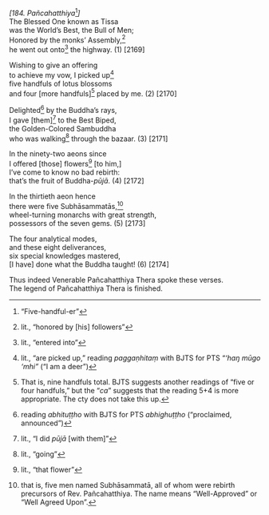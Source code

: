 *\[184. Pañcahatthiya*[^1]*\]*  
The Blessed One known as Tissa  
was the World’s Best, the Bull of Men;  
Honored by the monks’ Assembly,[^2]  
he went out onto[^3] the highway. (1) \[2169\]

Wishing to give an offering  
to achieve my vow, I picked up[^4]  
five handfuls of lotus blossoms  
and four \[more handfuls\][^5] placed by me. (2) \[2170\]

Delighted[^6] by the Buddha’s rays,  
I gave \[them\][^7] to the Best Biped,  
the Golden-Colored Sambuddha  
who was walking[^8] through the bazaar. (3) \[2171\]

In the ninety-two aeons since  
I offered \[those\] flowers[^9] \[to him,\]  
I’ve come to know no bad rebirth:  
that’s the fruit of Buddha-*pūjā*. (4) \[2172\]

In the thirtieth aeon hence  
there were five Subhāsammatās,[^10]  
wheel-turning monarchs with great strength,  
possessors of the seven gems. (5) \[2173\]

The four analytical modes,  
and these eight deliverances,  
six special knowledges mastered,  
\[I have\] done what the Buddha taught! (6) \[2174\]

Thus indeed Venerable Pañcahatthiya Thera spoke these verses.  
The legend of Pañcahatthiya Thera is finished.  
[^1]: “Five-handful-er”  
[^2]: lit., “honored by \[his\] followers”  
[^3]: lit., “entered into”  
[^4]: lit., “are picked up,” reading *paggaṇhitaṃ* with BJTS for PTS
    “*‘haŋ mūgo ‘mhi”* (“I am a deer”)  
[^5]: That is, nine handfuls total. BJTS suggests another readings of
    “five or four handfuls,” but the “*ca*” suggests that the reading
    5+4 is more appropriate. The cty does not take this up.  
[^6]: reading *abhituṭṭho* with BJTS for PTS *abhighuṭṭho* (“proclaimed,
    announced”)  
[^7]: lit., “I did *pūjā* \[with them\]”  
[^8]: lit., “going”  
[^9]: lit., “that flower”  
[^10]: that is, five men named Subhāsammatā, all of whom were rebirth
    precursors of Rev. Pañcahatthiya. The name means “Well-Approved” or
    “Well Agreed Upon”.
